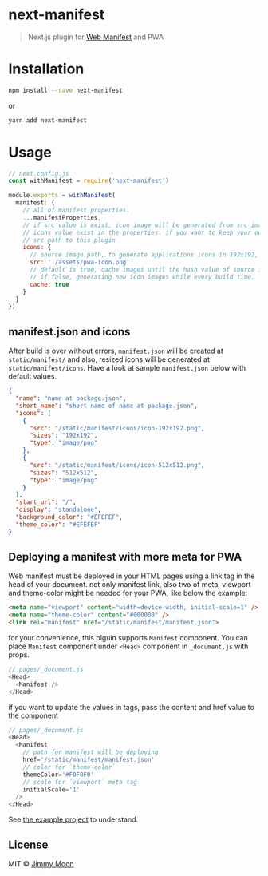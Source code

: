 # next-manifest

> Next.js plugin for [Web Manifest](https://developer.mozilla.org/en-US/docs/Web/Manifest) and PWA

# Installation

```sh
npm install --save next-manifest
```
or

```sh
yarn add next-manifest
```

# Usage

```js
// next.config.js
const withManifest = require('next-manifest')

module.exports = withManifest(
  manifest: {
    // all of manifest properties.
    ...manifestProperties,
    // if src value is exist, icon image will be generated from src image, and ovwewritten
    // icons value exist in the properties. if you want to keep your own icons path? do not pass
    // src path to this plugin
    icons: {
      // source image path, to generate applications icons in 192x192, 512x512 sizes for manifest.
      src: './assets/pwa-icon.png'
      // default is true, cache images until the hash value of source image has changed
      // if false, generating new icon images while every build time.
      cache: true
    }
  }
})
```

## manifest.json and icons

After build is over without errors, `manifest.json` will be created at `static/manifest/` and also, resized icons will be generated at `static/manifest/icons`. Have a look at sample `manifest.json` below with default values.

```json
{
  "name": "name at package.json",
  "short_name": "short name of name at package.json",
  "icons": [
    {
      "src": "/static/manifest/icons/icon-192x192.png",
      "sizes": "192x192",
      "type": "image/png"
    },
    {
      "src": "/static/manifest/icons/icon-512x512.png",
      "sizes": "512x512",
      "type": "image/png"
    }
  ],
  "start_url": "/",
  "display": "standalone",
  "background_color": "#EFEFEF",
  "theme_color": "#EFEFEF"
}
```


## Deploying a manifest with more meta for PWA

Web manifest must be deployed in your HTML pages using a link tag in the head of your document. not only manifest link, also two of meta, viewport and theme-color might be needed for your PWA, like below the example:

```html
<meta name="viewport" content="width=device-width, initial-scale=1" />
<meta name="theme-color" content="#000000" />
<link rel="manifest" href="/static/manifest/manifest.json">
```

for your convenience, this plguin supports `Manifest` component. You can place `Manifest` component under `<Head>` component in `_document.js` with props.

```js
// pages/_document.js
<Head>
  <Manifest />
</Head>
```

if you want to update the values in tags, pass the content and href value to the component

```js
// pages/_document.js
<Head>
  <Manifest
    // path for manifest will be deploying
    href='/static/manifest/manifest.json'
    // color for `theme-color`
    themeColor='#F0F0F0'
    // scale for `viewport` meta tag
    initialScale='1'
  />
</Head>
```

See [the example project](https://github.com/ragingwind/next-manifest/blob/master/examples/hello-pwa/pages/_document.js) to understand.

## License

MIT © [Jimmy Moon](https://ragingwind.me)
